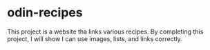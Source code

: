 # odin-recipes
This project is a website tha links various recipes.
By completing this project, I will show I can use images, lists, and links correctly.